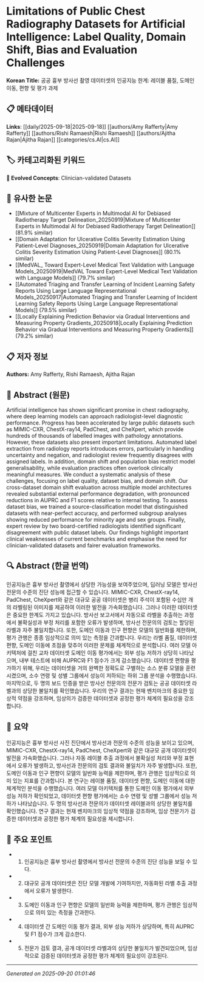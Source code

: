 # Limitations of Public Chest Radiography Datasets for Artificial Intelligence: Label Quality, Domain Shift, Bias and Evaluation Challenges

**Korean Title:** 공공 흉부 방사선 촬영 데이터셋의 인공지능 한계: 레이블 품질, 도메인 이동, 편향 및 평가 과제

## 📋 메타데이터

**Links**: [[daily/2025-09-18|2025-09-18]] [[authors/Amy Rafferty|Amy Rafferty]] [[authors/Rishi Ramaesh|Rishi Ramaesh]] [[authors/Ajitha Rajan|Ajitha Rajan]] [[categories/cs.AI|cs.AI]]

## 🏷️ 카테고리화된 키워드
**🚀 Evolved Concepts**: Clinician-validated Datasets

## 🔗 유사한 논문
- [[Mixture of Multicenter Experts in Multimodal AI for Debiased Radiotherapy Target Delineation_20250919|Mixture of Multicenter Experts in Multimodal AI for Debiased Radiotherapy Target Delineation]] (81.9% similar)
- [[Domain Adaptation for Ulcerative Colitis Severity Estimation Using Patient-Level Diagnoses_20250919|Domain Adaptation for Ulcerative Colitis Severity Estimation Using Patient-Level Diagnoses]] (80.1% similar)
- [[MedVAL_ Toward Expert-Level Medical Text Validation with Language Models_20250919|MedVAL Toward Expert-Level Medical Text Validation with Language Models]] (79.7% similar)
- [[Automated Triaging and Transfer Learning of Incident Learning Safety Reports Using Large Language Representational Models_20250917|Automated Triaging and Transfer Learning of Incident Learning Safety Reports Using Large Language Representational Models]] (79.5% similar)
- [[Locally Explaining Prediction Behavior via Gradual Interventions and Measuring Property Gradients_20250918|Locally Explaining Prediction Behavior via Gradual Interventions and Measuring Property Gradients]] (79.2% similar)

## 📋 저자 정보

**Authors:** Amy Rafferty, Rishi Ramaesh, Ajitha Rajan

## 📄 Abstract (원문)

Artificial intelligence has shown significant promise in chest radiography,
where deep learning models can approach radiologist-level diagnostic
performance. Progress has been accelerated by large public datasets such as
MIMIC-CXR, ChestX-ray14, PadChest, and CheXpert, which provide hundreds of
thousands of labelled images with pathology annotations. However, these
datasets also present important limitations. Automated label extraction from
radiology reports introduces errors, particularly in handling uncertainty and
negation, and radiologist review frequently disagrees with assigned labels. In
addition, domain shift and population bias restrict model generalisability,
while evaluation practices often overlook clinically meaningful measures. We
conduct a systematic analysis of these challenges, focusing on label quality,
dataset bias, and domain shift. Our cross-dataset domain shift evaluation
across multiple model architectures revealed substantial external performance
degradation, with pronounced reductions in AUPRC and F1 scores relative to
internal testing. To assess dataset bias, we trained a source-classification
model that distinguished datasets with near-perfect accuracy, and performed
subgroup analyses showing reduced performance for minority age and sex groups.
Finally, expert review by two board-certified radiologists identified
significant disagreement with public dataset labels. Our findings highlight
important clinical weaknesses of current benchmarks and emphasise the need for
clinician-validated datasets and fairer evaluation frameworks.

## 🔍 Abstract (한글 번역)

인공지능은 흉부 방사선 촬영에서 상당한 가능성을 보여주었으며, 딥러닝 모델은 방사선 전문의 수준의 진단 성능에 접근할 수 있습니다. MIMIC-CXR, ChestX-ray14, PadChest, CheXpert와 같은 대규모 공공 데이터셋은 병리 주석이 포함된 수십만 개의 라벨링된 이미지를 제공하여 이러한 발전을 가속화했습니다. 그러나 이러한 데이터셋은 중요한 한계도 가지고 있습니다. 방사선 보고서에서 자동으로 라벨을 추출하는 과정에서 불확실성과 부정 처리를 포함한 오류가 발생하며, 방사선 전문의의 검토는 할당된 라벨과 자주 불일치합니다. 또한, 도메인 이동과 인구 편향은 모델의 일반화를 제한하며, 평가 관행은 종종 임상적으로 의미 있는 측정을 간과합니다. 우리는 라벨 품질, 데이터셋 편향, 도메인 이동에 초점을 맞추어 이러한 문제를 체계적으로 분석합니다. 여러 모델 아키텍처에 걸친 교차 데이터셋 도메인 이동 평가에서는 외부 성능 저하가 상당히 나타났으며, 내부 테스트에 비해 AUPRC와 F1 점수가 크게 감소했습니다. 데이터셋 편향을 평가하기 위해, 우리는 데이터셋을 거의 완벽한 정확도로 구별하는 소스 분류 모델을 훈련시켰으며, 소수 연령 및 성별 그룹에서 성능이 저하되는 하위 그룹 분석을 수행했습니다. 마지막으로, 두 명의 보드 인증을 받은 방사선 전문의의 전문가 검토는 공공 데이터셋 라벨과의 상당한 불일치를 확인했습니다. 우리의 연구 결과는 현재 벤치마크의 중요한 임상적 약점을 강조하며, 임상의가 검증한 데이터셋과 공정한 평가 체계의 필요성을 강조합니다.

## 📝 요약

인공지능은 흉부 방사선 사진 진단에서 방사선과 전문의 수준의 성능을 보이고 있으며, MIMIC-CXR, ChestX-ray14, PadChest, CheXpert와 같은 대규모 공개 데이터셋이 발전을 가속화했습니다. 그러나 자동 레이블 추출 과정에서 불확실성 처리와 부정 표현에서 오류가 발생하고, 방사선과 전문의의 검토 결과와 불일치가 자주 발생합니다. 또한, 도메인 이동과 인구 편향이 모델의 일반화 능력을 제한하며, 평가 관행은 임상적으로 의미 있는 지표를 간과합니다. 본 연구는 레이블 품질, 데이터셋 편향, 도메인 이동에 대한 체계적인 분석을 수행했습니다. 여러 모델 아키텍처를 통한 도메인 이동 평가에서 외부 성능 저하가 확인되었고, 데이터셋 편향 평가에서는 소수 연령 및 성별 그룹에서 성능 저하가 나타났습니다. 두 명의 방사선과 전문의가 데이터셋 레이블과의 상당한 불일치를 확인했습니다. 연구 결과는 현재 벤치마크의 임상적 약점을 강조하며, 임상 전문가가 검증한 데이터셋과 공정한 평가 체계의 필요성을 제시합니다.

## 🎯 주요 포인트

- 1. 인공지능은 흉부 방사선 촬영에서 방사선 전문의 수준의 진단 성능을 보일 수 있다.

- 2. 대규모 공개 데이터셋은 진단 모델 개발에 기여하지만, 자동화된 라벨 추출 과정에서 오류가 발생한다.

- 3. 도메인 이동과 인구 편향은 모델의 일반화 능력을 제한하며, 평가 관행은 임상적으로 의미 있는 측정을 간과한다.

- 4. 데이터셋 간 도메인 이동 평가 결과, 외부 성능 저하가 상당하며, 특히 AUPRC 및 F1 점수가 크게 감소한다.

- 5. 전문가 검토 결과, 공개 데이터셋 라벨과의 상당한 불일치가 발견되었으며, 임상적으로 검증된 데이터셋과 공정한 평가 체계의 필요성이 강조된다.

---

*Generated on 2025-09-20 01:01:46*